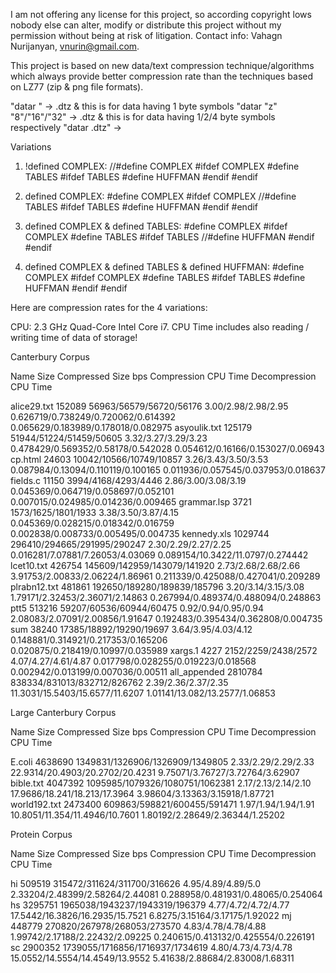 I am not offering any license for this project, so according copyright lows nobody else can alter, modify or distribute this project without my permission without being at risk of litigation.
Contact info: Vahagn Nurijanyan, vnurin@gmail.com.

This project is based on new data/text compression technique/algorithms which always provide better compression rate than the techniques based on LZ77 (zip & png file formats).

"datar <filename>" -> <filename>.dtz & this is for data having 1 byte symbols
"datar <filename> "z" "8"/"16"/"32" -> <filename>.dtz & this is for data having 1/2/4 byte symbols respectively
"datar <filename>.dtz" -> <filename>

Variations
1. !defined COMPLEX:
//#define COMPLEX
#ifdef COMPLEX
#define TABLES
#ifdef TABLES
#define HUFFMAN
#endif
#endif

2. defined COMPLEX:
#define COMPLEX
#ifdef COMPLEX
//#define TABLES
#ifdef TABLES
#define HUFFMAN
#endif
#endif

3. defined COMPLEX & defined TABLES:
#define COMPLEX
#ifdef COMPLEX
#define TABLES
#ifdef TABLES
//#define HUFFMAN
#endif
#endif

4. defined COMPLEX & defined TABLES & defined HUFFMAN:
#define COMPLEX
#ifdef COMPLEX
#define TABLES
#ifdef TABLES
#define HUFFMAN
#endif
#endif

Here are compression rates for the 4 variations:

CPU: 2.3 GHz Quad-Core Intel Core i7. CPU Time includes also reading / writing time of data of storage!

Canterbury Corpus

Name		Size		Compressed Size			bps			Compression CPU Time			Decompression CPU Time

alice29.txt     152089		56963/56579/56720/56176		3.00/2.98/2.98/2.95	0.626719/0.738249/0.720062/0.614392	0.065629/0.183989/0.178018/0.082975
asyoulik.txt	125179		51944/51224/51459/50605		3.32/3.27/3.29/3.23	0.478429/0.569352/0.58178/0.542028	0.054612/0.16166/0.153027/0.06943
cp.html		24603		10042/10566/10749/10857		3.26/3.43/3.50/3.53	0.087984/0.13094/0.110119/0.100165	0.011936/0.057545/0.037953/0.018637
fields.c	11150		3994/4168/4293/4446		2.86/3.00/3.08/3.19	0.045369/0.064719/0.058697/0.052101	0.007015/0.024985/0.014236/0.009465
grammar.lsp	3721		1573/1625/1801/1933		3.38/3.50/3.87/4.15	0.045369/0.028215/0.018342/0.016759	0.002838/0.008733/0.005495/0.004735
kennedy.xls	1029744		296410/294665/291995/290247	2.30/2.29/2.27/2.25	0.016281/7.07881/7.26053/4.03069	0.089154/10.3422/11.0797/0.274442
lcet10.txt	426754		145609/142959/143079/141920	2.73/2.68/2.68/2.66	3.91753/2.00833/2.06224/1.86961		0.211339/0.425088/0.427041/0.209289
plrabn12.txt	481861		192650/189280/189839/185796	3.20/3.14/3.15/3.08	1.79171/2.32453/2.36071/2.14863		0.267994/0.489374/0.488094/0.248863
ptt5		513216		59207/60536/60944/60475		0.92/0.94/0.95/0.94	2.08083/2.07091/2.00856/1.91647		0.192483/0.395434/0.362808/0.004735
sum		38240		17385/18892/19290/19697		3.64/3.95/4.03/4.12	0.148881/0.314921/0.217353/0.165206	0.020875/0.218419/0.10997/0.035989
xargs.1		4227		2152/2259/2438/2572		4.07/4.27/4.61/4.87	0.017798/0.028255/0.019223/0.018568	0.002942/0.013199/0.007036/0.00511
all_appended	2810784		838334/831013/832712/826762	2.39/2.36/2.37/2.35	11.3031/15.5403/15.6577/11.6207		1.01141/13.082/13.2577/1.06853

Large Canterbury Corpus

Name		Size		Compressed Size			bps			Compression CPU Time			Decompression CPU Time

E.coli		4638690		1349831/1326906/1326909/1349805	2.33/2.29/2.29/2.33	22.9314/20.4903/20.2702/20.4231		9.75071/3.76727/3.72764/3.62907
bible.txt	4047392		1095985/1079326/1080751/1062381	2.17/2.13/2.14/2.10	17.9686/18.241/18.213/17.3964		3.98604/3.13363/3.15918/1.87721
world192.txt	2473400		609863/598821/600455/591471	1.97/1.94/1.94/1.91	10.8051/11.354/11.4946/10.7601		1.80192/2.28649/2.36344/1.25202

Protein Corpus

Name		Size		Compressed Size			bps			Compression CPU Time			Decompression CPU Time

hi		509519		315472/311624/311700/316626	4.95/4.89/4.89/5.0	2.33204/2.48399/2.58264/2.44081		0.288958/0.481931/0.48065/0.254064
hs		3295751		1965038/1943237/1943319/196379	4.77/4.72/4.72/4.77	17.5442/16.3826/16.2935/15.7521		6.8275/3.15164/3.17175/1.92022
mj		448779		270820/267978/268053/273570	4.83/4.78/4.78/4.88	1.99742/2.17188/2.22432/2.09225		0.240615/0.413132/0.425554/0.226191
sc		2900352		1739055/1716856/1716937/1734619	4.80/4.73/4.73/4.78	15.0552/14.5554/14.4549/13.9552		5.41638/2.88684/2.83008/1.68311
